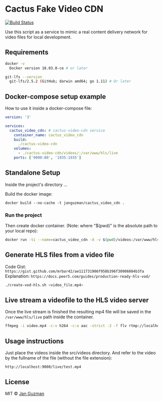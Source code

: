 # Cactus Fake Video CDN
[![Build Status](https://travis-ci.org/Krystian19/cactus-fake-video-cdn-service.svg?branch=master)](https://travis-ci.org/Krystian19/cactus-fake-video-cdn-service) 

Use this script as a service to mimic a real content delivery network for video files for local development.

## Requirements
```sh
docker -v
  Docker version 18.03.0-ce # or later

git-lfs --version
  git-lfs/2.5.2 (GitHub; darwin amd64; go 1.11) # Or later
```

## Docker-compose setup example
How to use it inside a docker-compose file:
```yaml
version: '3'

services:
  cactus_video_cdn: # cactus-video-cdn service
    container_name: cactus_video_cdn
    build:
      ./cactus-video-cdn
    volumes:
      - ./cactus-video-cdn/videos/:/var/www/hls/live
    ports: ['9000:80', '1935:1935']
```

## Standalone Setup

Inside the project's directory ...

Build the docker image:
```
docker build --no-cache -t janguzman/cactus_video_cdn .
```

### Run the project

Then create docker container. (Note: where "$(pwd)" is the absolute path to your local repo):
```sh
docker run -ti --name=cactus_video_cdn -d -v $(pwd)/videos:/var/www/hls/live -p 9000:80 -p 1935:1935 janguzman/cactus_video_cdn
```

## Generate HLS files from a video file

Code Gist: `https://gist.github.com/mrbar42/ae111731906f958b396f30906004b3fa`
Explanation: `https://docs.peer5.com/guides/production-ready-hls-vod/`

```sh
./create-vod-hls.sh <video_file.mp4>
```

## Live stream a videofile to the HLS video server
Once the live stream is finished the resulting mp4 file will be saved in the `/var/www/hls/live` path inside the container.
```sh
ffmpeg -i video.mp4 -c:v h264 -c:a aac -strict -2 -f flv rtmp://localhost:1935/app/<unique_video_name>
```

## Usage instructions
Just place the videos inside the src/videos directory. And refer to the video by the fullname of the file (without the file extension):
```
http://localhost:9000/live/test.mp4
```

## License
MIT © [Jan Guzman](https://github.com/Krystian19)
